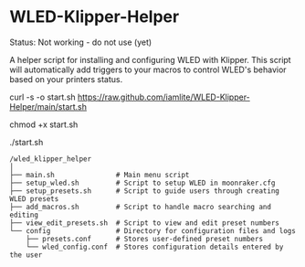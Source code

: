 # WLED-Klipper-Helper

Status: Not working - do not use (yet)

A helper script for installing and configuring WLED with Klipper.
This script will automatically add triggers to your macros to control WLED's behavior based on your printers status. 


curl -s -o start.sh https://raw.github.com/iamlite/WLED-Klipper-Helper/main/start.sh

chmod +x start.sh

./start.sh

```
/wled_klipper_helper
│
├── main.sh               # Main menu script
├── setup_wled.sh         # Script to setup WLED in moonraker.cfg
├── setup_presets.sh      # Script to guide users through creating WLED presets
├── add_macros.sh         # Script to handle macro searching and editing
├── view_edit_presets.sh  # Script to view and edit preset numbers
└── config                # Directory for configuration files and logs
    ├── presets.conf      # Stores user-defined preset numbers
    └── wled_config.conf  # Stores configuration details entered by the user
```